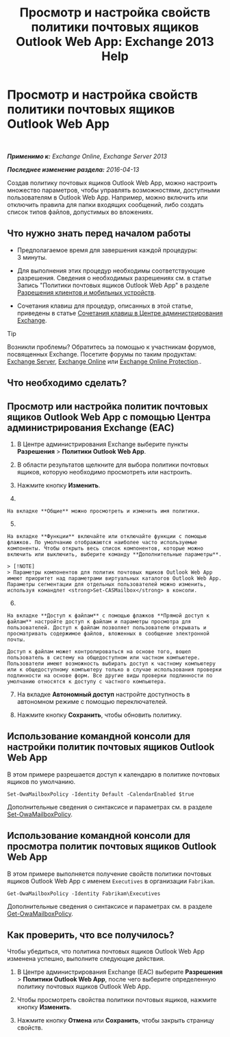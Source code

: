 ﻿---
title: 'Просмотр и настройка свойств политики почтовых ящиков Outlook Web App: Exchange 2013 Help'
TOCTitle: Просмотр и настройка свойств политики почтовых ящиков Outlook Web App
ms:assetid: be012ffe-8fdb-4fb7-aebd-78b3a55593fa
ms:mtpsurl: https://technet.microsoft.com/ru-ru/library/Dd351097(v=EXCHG.150)
ms:contentKeyID: 50489014
ms.date: 04/30/2018
mtps_version: v=EXCHG.150
ms.translationtype: HT
---

# Просмотр и настройка свойств политики почтовых ящиков Outlook Web App

 

_**Применимо к:** Exchange Online, Exchange Server 2013_

_**Последнее изменение раздела:** 2016-04-13_

Создав политику почтовых ящиков Outlook Web App, можно настроить множество параметров, чтобы управлять возможностями, доступными пользователям в Outlook Web App. Например, можно включить или отключить правила для папки входящих сообщений, либо создать список типов файлов, допустимых во вложениях.

## Что нужно знать перед началом работы

  - Предполагаемое время для завершения каждой процедуры: 3 минуты.

  - Для выполнения этих процедур необходимы соответствующие разрешения. Сведения о необходимых разрешениях см. в статье Запись "Политики почтовых ящиков Outlook Web App" в разделе [Разрешения клиентов и мобильных устройств](clients-and-mobile-devices-permissions-exchange-2013-help.md).

  - Сочетания клавиш для процедур, описанных в этой статье, приведены в статье [Сочетания клавиш в Центре администрирования Exchange](keyboard-shortcuts-in-the-exchange-admin-center-exchange-online-protection-help.md).

> [!TIP]  
> Возникли проблемы? Обратитесь за помощью к участникам форумов, посвященных Exchange. Посетите форумы по таким продуктам: <a href="https://go.microsoft.com/fwlink/p/?linkid=60612">Exchange Server</a>, <a href="https://go.microsoft.com/fwlink/p/?linkid=267542">Exchange Online</a> или <a href="https://go.microsoft.com/fwlink/p/?linkid=285351">Exchange Online Protection</a>..


## Что необходимо сделать?

## Просмотр или настройка политик почтовых ящиков Outlook Web App с помощью Центра администрирования Exchange (EAC)

1.  В Центре администрирования Exchange выберите пункты **Разрешения** \> **Политики Outlook Web App**.

2.  В области результатов щелкните для выбора политики почтовых ящиков, которую необходимо просмотреть или настроить.

3.  Нажмите кнопку **Изменить**.

4.  
    
    На вкладке **Общие** можно просмотреть и изменить имя политики.

5.  
    
    На вкладке **Функции** включайте или отключайте функции с помощью флажков. По умолчанию отображаются наиболее часто используемые компоненты. Чтобы открыть весь список компонентов, которые можно включить или выключить, выберите команду **Дополнительные параметры**.
    
    > [!NOTE]  
    > Параметры компонентов для политик почтовых ящиков Outlook Web App имеют приоритет над параметрами виртуальных каталогов Outlook Web App. Параметры сегментации для отдельных пользователей можно изменить, используя командлет <strong>Set-CASMailbox</strong> в консоли.


6.  
    
    На вкладке **Доступ к файлам** с помощью флажков **Прямой доступ к файлам** настройте доступ к файлам и параметры просмотра для пользователей. Доступ к файлам позволяет пользователю открывать и просматривать содержимое файлов, вложенных в сообщение электронной почты.
    
    Доступ к файлам может контролироваться на основе того, вошел пользователь в систему на общедоступном или частном компьютере. Пользователи имеют возможность выбирать доступ к частному компьютеру или к общедоступному компьютеру только в случае использования проверки подлинности на основе форм. Все другие виды проверки подлинности по умолчанию относятся к доступу с частного компьютера.

7.  На вкладке **Автономный доступ** настройте доступность в автономном режиме с помощью переключателей.

8.  Нажмите кнопку **Сохранить**, чтобы обновить политику.

## Использование командной консоли для настройки политик почтовых ящиков Outlook Web App

В этом примере разрешается доступ к календарю в политике почтовых ящиков по умолчанию.

    Set-OwaMailboxPolicy -Identity Default -CalendarEnabled $true

Дополнительные сведения о синтаксисе и параметрах см. в разделе [Set-OwaMailboxPolicy](https://technet.microsoft.com/ru-ru/library/dd297989\(v=exchg.150\)).

## Использование командной консоли для просмотра политик почтовых ящиков Outlook Web App

В этом примере выполняется получение свойств политики почтовых ящиков Outlook Web App с именем `Executives` в организации `Fabrikam`.

    Get-OwaMailboxPolicy -Identity Fabrikam\Executives

Дополнительные сведения о синтаксисе и параметрах см. в разделе [Get-OwaMailboxPolicy](https://technet.microsoft.com/ru-ru/library/dd351095\(v=exchg.150\)).

## Как проверить, что все получилось?

Чтобы убедиться, что политика почтовых ящиков Outlook Web App изменена успешно, выполните следующие действия.

1.  В Центре администрирования Exchange (EAC) выберите **Разрешения** \> **Политики Outlook Web App**, после чего выберите определенную политику почтовых ящиков Outlook Web App.

2.  Чтобы просмотреть свойства политики почтовых ящиков, нажмите кнопку **Изменить**.

3.  Нажмите кнопку **Отмена** или **Сохранить**, чтобы закрыть страницу свойств.

